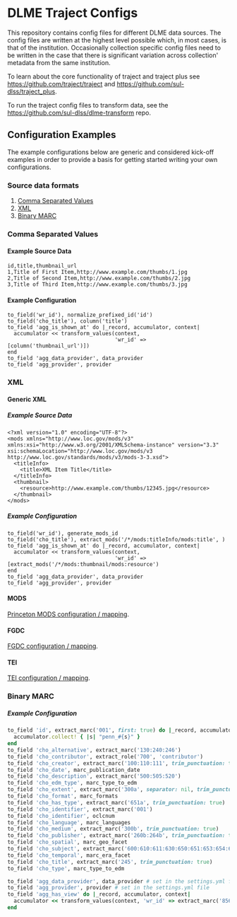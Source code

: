 # DLME Traject Configs

This repository contains config files for different DLME data sources. The config files are written at the highest level possible which, in most cases, is that of the institution. Occasionally collection specific config files need to be written in the case that there is significant variation across collection' metadata from the same institution.

To learn about the core functionality of traject and traject plus see https://github.com/traject/traject and https://github.com/sul-dlss/traject_plus.

To run the traject config files to transform data, see the https://github.com/sul-dlss/dlme-transform repo.

## Configuration Examples

The example configurations below are generic and considered kick-off examples in order to
provide a basis for getting started writing your own configurations. 

### Source data formats

1. [Comma Separated Values](#comma-separated-values)
2. [XML](#xml)
3. [Binary MARC](#binary-marc)

### Comma Separated Values

#### Example Source Data

```
id,title,thumbnail_url
1,Title of First Item,http://www.example.com/thumbs/1.jpg
2,Title of Second Item,http://www.example.com/thumbs/2.jpg
3,Title of Third Item,http://www.example.com/thumbs/3.jpg
```

#### Example Configuration

```
to_field('wr_id'), normalize_prefixed_id('id')
to_field('cho_title'), column('title')
to_field 'agg_is_shown_at' do |_record, accumulator, context|
  accumulator << transform_values(context,
                                  'wr_id' => [column('thumbnail_url')])
end
to_field 'agg_data_provider', data_provider
to_field 'agg_provider', provider
```

### XML

#### Generic XML

##### Example Source Data

```
<?xml version="1.0" encoding="UTF-8"?>
<mods xmlns="http://www.loc.gov/mods/v3" xmlns:xsi="http://www.w3.org/2001/XMLSchema-instance" version="3.3" xsi:schemaLocation="http://www.loc.gov/mods/v3 http://www.loc.gov/standards/mods/v3/mods-3-3.xsd">
  <titleInfo>
    <title>XML Item Title</title>
  </titleInfo>
  <thumbnail>
    <resource>http://www.example.com/thumbs/12345.jpg</resource>
  </thumbnail>
</mods>
```

##### Example Configuration

```
to_field('wr_id'), generate_mods_id
to_field('cho_title'), extract_mods('/*/mods:titleInfo/mods:title', )
to_field 'agg_is_shown_at' do |_record, accumulator, context|
  accumulator << transform_values(context,
                                  'wr_id' => [extract_mods('/*/mods:thumbnail/mods:resource')
end
to_field 'agg_data_provider', data_provider
to_field 'agg_provider', provider
```

#### MODS

[Princeton MODS configuration / mapping](./mods_config.rb).

#### FGDC

[FGDC configuration / mapping](../lib/traject/fgdc_config.rb).

#### TEI

[TEI configuration / mapping](../lib/traject/tei_config.rb).

### Binary MARC


##### Example Configuration

```ruby
to_field 'id', extract_marc('001', first: true) do |_record, accumulator, _context|
  accumulator.collect! { |s| "penn_#{s}" }
end
to_field 'cho_alternative', extract_marc('130:240:246')
to_field 'cho_contributor', extract_role('700', 'contributor')
to_field 'cho_creator', extract_marc('100:110:111', trim_punctuation: true)
to_field 'cho_date', marc_publication_date
to_field 'cho_description', extract_marc('500:505:520')
to_field 'cho_edm_type', marc_type_to_edm
to_field 'cho_extent', extract_marc('300a', separator: nil, trim_punctuation: true)
to_field 'cho_format', marc_formats
to_field 'cho_has_type', extract_marc('651a', trim_punctuation: true)
to_field 'cho_identifier', extract_marc('001')
to_field 'cho_identifier', oclcnum
to_field 'cho_language', marc_languages
to_field 'cho_medium', extract_marc('300b', trim_punctuation: true)
to_field 'cho_publisher', extract_marc('260b:264b', trim_punctuation: true)
to_field 'cho_spatial', marc_geo_facet
to_field 'cho_subject', extract_marc('600:610:611:630:650:651:653:654:690:691:692')
to_field 'cho_temporal', marc_era_facet
to_field 'cho_title', extract_marc('245', trim_punctuation: true)
to_field 'cho_type', marc_type_to_edm

to_field 'agg_data_provider', data_provider # set in the settings.yml file
to_field 'agg_provider', provider # set in the settings.yml file
to_field 'agg_has_view' do |_record, accumulator, context|
  accumulator << transform_values(context, 'wr_id' => extract_marc('856u', first: true))
end
```

